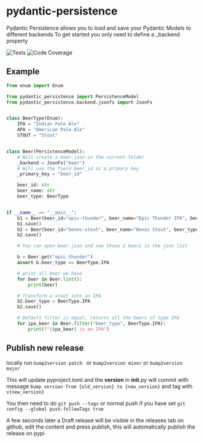 # pydantic-persistence
Pydantic Persistence allows you to load and save your Pydantic Models to different backends To get started you only need to define a _backend property

![Tests](https://github.com/prismaticd/pydantic-persistence/workflows/Tests/badge.svg?branch=master)
![Code Coverage](https://img.shields.io/badge/code%20coverage-100%25-success.svg)

## Example

```python
from enum import Enum

from pydantic_persistence import PersistenceModel
from pydantic_persistence.backend.jsonfs import JsonFs


class BeerType(Enum):
    IPA = "Indian Pale Ale"
    APA = "American Pale Ale"
    STOUT = "Stout"


class Beer(PersistenceModel):
    # Will create a beer.json in the current folder
    _backend = JsonFs("beer")
    # Will use the field beer_id as a primary key
    _primary_key = "beer_id"

    beer_id: str
    beer_name: str
    beer_type: BeerType


if __name__ == "__main__":
    b1 = Beer(beer_id="epic-thunder", beer_name="Epic Thunder IPA", beer_type=BeerType.IPA)
    b1.save()
    b2 = Beer(beer_id="benos-stout", beer_name="Benos Stout", beer_type=BeerType.STOUT)
    b2.save()

    # You can open beer.json and see those 2 beers in the json list

    b = Beer.get("epic-thunder")
    assert b.beer_type == BeerType.IPA

    # print all beer we have
    for beer in Beer.list():
        print(beer)

    # Transform a stout into an IPA
    b2.beer_type = BeerType.IPA
    b2.save()

    # Default filter is equal, returns all the beers of type IPA
    for ipa_beer in Beer.filter("beer_type", BeerType.IPA):
        print(f"{ipa_beer} is an IPA")

```


## Publish new release

locally run `bump2version patch ` or `bump2version minor` or `bump2version major`

This will update pyproject.toml and the __version__ in __init__.py will commit with message
`bump version from {old_version} to {new_version}` and tag with `v{new_version}`

You then need to do `git push --tags` or normal push if you have set `git config --global push.followTags true`

A few seconds later a Draft release will be visible in the releases tab on github, edit the content and press publish,
this will automatically publish the release on pypi
